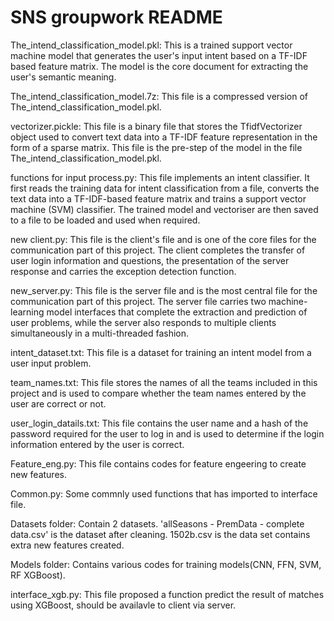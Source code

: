 # SNS groupwork README

The_intend_classification_model.pkl:
This is a trained support vector machine model that generates the user's input intent based on a TF-IDF based feature matrix. The model is the core document for extracting the user's semantic meaning.

The_intend_classification_model.7z:
This file is a compressed version of The_intend_classification_model.pkl.

vectorizer.pickle:
This file is a binary file that stores the TfidfVectorizer object used to convert text data into a TF-IDF feature representation in the form of a sparse matrix. This file is the pre-step of the model in the file The_intend_classification_model.pkl.

functions for input process.py:
This file implements an intent classifier. It first reads the training data for intent classification from a file, converts the text data into a TF-IDF-based feature matrix and trains a support vector machine (SVM) classifier. The trained model and vectoriser are then saved to a file to be loaded and used when required.

new client.py:
This file is the client's file and is one of the core files for the communication part of this project. The client completes the transfer of user login information and questions, the presentation of the server response and carries the exception detection function.

new_server.py:
This file is the server file and is the most central file for the communication part of this project. The server file carries two machine-learning model interfaces that complete the extraction and prediction of user problems, while the server also responds to multiple clients simultaneously in a multi-threaded fashion.

intent_dataset.txt:
This file is a dataset for training an intent model from a user input problem.

team_names.txt:
This file stores the names of all the teams included in this project and is used to compare whether the team names entered by the user are correct or not.

user_login_datails.txt:
This file contains the user name and a hash of the password required for the user to log in and is used to determine if the login information entered by the user is correct.

Feature_eng.py:
This file contains codes for feature engeering to create new features.

Common.py:
Some commnly used functions that has imported to interface file.

Datasets folder:
Contain 2 datasets. 'allSeasons - PremData - complete data.csv' is the dataset after cleaning. 1502b.csv is the data set contains extra new features created.

Models folder:
Contains various codes for training models(CNN, FFN, SVM, RF XGBoost).

interface_xgb.py:
This file proposed a function predict the result of matches using XGBoost, should be availavle to client via server.






